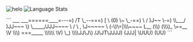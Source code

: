 <p style="display: center">
  <img style="border: none;" src="https://github.com/mmeiler-dev/mmeiler-dev/assets/173518666/fd02aa71-aec6-448e-942c-3168fbf7f0fb" alt="helo"/>
  <img style="border: none;" src="https://github-profile-summary-cards.vercel.app/api/cards/repos-per-language?username=mmeiler-dev&theme=github_dark" alt="Language Stats"/>
</p>
```
                ___
  ___======____=---=)
/T            \_--===)
[ \ (0)   \~    \_-==)
 \      / )J~~    \-=)
  \\___/  )JJ~~~   \)
   \_____/JJJ~~~~    \
   / \  , \J~~~~~     \
  (-\)\=|\\\~~~~       L__
  (\\)  (\\\)_           \==__
   \V    \\\) ===_____   \\\\\\
          \V)     \_) \\\\JJ\J\)
                      /J\JT\JJJJ)
                      (JJJ| \UUU)
                       (UU)
  ```
